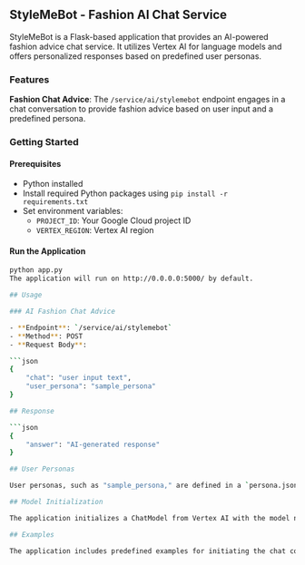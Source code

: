 ## StyleMeBot - Fashion AI Chat Service

StyleMeBot is a Flask-based application that provides an AI-powered fashion advice chat service. It utilizes Vertex AI for language models and offers personalized responses based on predefined user personas.

### Features

**Fashion Chat Advice**: The `/service/ai/stylemebot` endpoint engages in a chat conversation to provide fashion advice based on user input and a predefined persona.

### Getting Started

#### Prerequisites

- Python installed
- Install required Python packages using `pip install -r requirements.txt`
- Set environment variables:
  - `PROJECT_ID`: Your Google Cloud project ID
  - `VERTEX_REGION`: Vertex AI region

#### Run the Application

```bash
python app.py
The application will run on http://0.0.0.0:5000/ by default.

## Usage

### AI Fashion Chat Advice

- **Endpoint**: `/service/ai/stylemebot`
- **Method**: POST
- **Request Body**:

```json
{
    "chat": "user input text",
    "user_persona": "sample_persona"
}

## Response

```json
{
    "answer": "AI-generated response"
}

## User Personas

User personas, such as "sample_persona," are defined in a `persona.json` file. Ensure the file is correctly configured with the desired personas and their attributes.

## Model Initialization

The application initializes a ChatModel from Vertex AI with the model name "chat-bison@001". Adjust this as needed for your model.

## Examples

The application includes predefined examples for initiating the chat conversation. Modify or extend these examples to suit your application's context and requirements.
